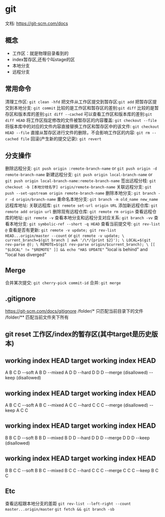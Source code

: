 # git 
文档: https://git-scm.com/docs
## 概念
- 工作区：就是物理目录看到的
- index暂存区,还有个叫stage的区
- 本地分支
- 远程分支
## 常用命令
清理工作区: `git clean -hfd`
把文件从工作区提交到暂存区:`git add`
把暂存区提交到本地分支: `git commit`
比较的是工作区和暂存区的差别:`git diff`
比较的是暂存区和版本库的差别:`git diff --cached`
可以查看工作区和版本库的差别:`git diff HEAD`
将工作区指定修改的文件被暂存区的内容覆盖: `git checkout --file`
将版本库中的对应的文件内容直接替换工作区和暂存区中的该文件: `git checkout HEAD --file`
直接从暂存区进行文件的删除，不会影响工作区的内容: `git rm --cached file`
回滚(产生新的提交记录):  `git revert`
## 分支操作
删除远程分支: `git push origin :remote-branch-name` or `git push origin -d remote-branch-name`
新建远程分支: `git push origin local-branch-name` or `git push origin local-branch-name:remote-branch-name`
签出远程分枝: `git checkout -b [本地分枝名字] origin/remote-branch-name`
关联远程分支: `git push --set-upstream origin remote-branch-name`
删除本地分支: `git branch -r -d origin/branch-name`
重命名本地分支: `git branch -m old_name new_name`
远程库地址:
关联远程库: `git remote set-url origin URL`
添加新远程仓库: `git remote add origin url`
删除现有远程仓库: `git remote rm origin`
查看远程仓库的地址: `git remote -v`
查看本地分支和远程分支对应关系: `git branch -vv`
查看本地分支: `git symbolic-ref --short -q HEAD`
查看当前提交号: `git rev-list @`
查看是否有更新: 
    `git remote -v update; git rev-list HEAD...origin/master --count`
    or 
    ```
    git remote -v update; \
    current_branch=$(git branch | awk '/\*/{print $2}'); \
    LOCAL=$(git rev-parse @); \
    REMOTE=$(git rev-parse origin/$current_branch); \
    [[ "$LOCAL" != "$REMOTE" ]] && echo "HAS UPDATE"
    ```
"local is behind" and "local has diverged"
## Merge
合并某次提交: `git cherry-pick commit-id`
合并: `git merge`
## .gitignore
https://git-scm.com/docs/gitignore
/folder/* 只匹配当前目录下的文件
/folder/** 匹配当前文件夹下所有

## git reset 工作区/index的暂存区(其中target是历史版本)
working index HEAD target         working index HEAD
----------------------------------------------------
A       B     C    D     --soft   A       B     D
                            --mixed  A       D     D
                            --hard   D       D     D
                            --merge (disallowed)
                            --keep  (disallowed)

working index HEAD target         working index HEAD
----------------------------------------------------
A       B     C    C     --soft   A       B     C
                            --mixed  A       C     C
                            --hard   C       C     C
                            --merge (disallowed)
                            --keep   A       C     C

working index HEAD target         working index HEAD
----------------------------------------------------
B       B     C    D     --soft   B       B     D
                            --mixed  B       D     D
                            --hard   D       D     D
                            --merge  D       D     D
                            --keep  (disallowed)

working index HEAD target         working index HEAD
----------------------------------------------------
B       B     C    C     --soft   B       B     C
                            --mixed  B       C     C
                            --hard   C       C     C
                            --merge  C       C     C
                            --keep   B       C     C
## Etc
查看远程跟本地分支的差距
`git rev-list --left-right --count master...origin/master`
`git fetch && git branch -sb`